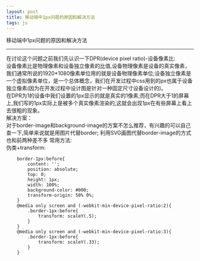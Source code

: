 ```yaml
---
layout: post
title: 移动端中1px问题的原因和解决方法
tags: js
---
```


移动端中1px问题的原因和解决方法

---

在讨论这个问题之前我们先认识一下DPR(device pixel ratio)-设备像素比:  
    设备像素比是物理像素和设备独立像素的比值,设备物理像素是设备的真实像素，我们通常所说的1920*1080像素单位用的就是设备物理像素单位;设备独立像素是一个虚拟像素单位，是一个总体概念，我们在开发过程中css用到的px也属于设备独立像素(因为在开发过程中设计图是针对一种固定尺寸设备设计的)。  
    在DPR为1的设备中我们设置的1px显示的就是真实的1像素;而在DPR大于1的屏幕上,我们写的1px实际上是被多个真实像素渲染的,这就会出现1px在有些屏幕上看上去很粗的现象。  
解决方案：  
    对于border-image和background-image的方案不怎么推荐，有兴趣的可以自己查一下,简单来说就是用图片代替border; 利用SVG画图代替border-image的方式也和前两种差不多
    常用方法:  
        伪类+transform:  
```
    border-1px:before{
        content: '';
        position: absolute;
        top: 0;
        height: 1px;
        width: 100%;
        background-color: #000;
        transform-origin: 50% 0%;
    }
    @media only screen and (-webkit-min-device-pixel-ratio:2){
        .border-1px:before{
            transform: scaleY(.5);
        }
    }
    @media only screen and (-webkit-min-device-pixel-ratio:3){
        .border-1px:before{
            transform: scaleY(.33);
        }   
    }
```  